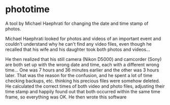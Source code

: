 # phototime
A tool by Michael Haephrati for changing the date and time stamp of photos.

Michael Haephrati looked for photos and videos of an important event and couldn't understand why he can't find any video files, even though he recalled that his wife and his daughter took both photos and videos...

He then realized that his still camera (Nikon D5000) and camcorder (Sony) are both set up with the wrong date and time, each with a different wrong time... One was 7 hours and 36 minutes earlier and the other was 3 hours later. That was the reason for the confusion, and he spent a lot of time checking backups, etc. thinking his precious files were somehow deleted. He calculated the correct times of both video and photo files, adjusting their time stamp and happily found out that both occurred within the same time frame, so everything was OK. He then wrote this software
